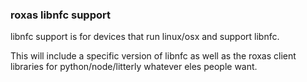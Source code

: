 ### roxas libnfc support

libnfc support is for devices that run linux/osx and support libnfc.

This will include a specific version of libnfc as well as the roxas client libraries
for python/node/litterly whatever eles people want. 
